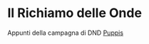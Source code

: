 # Il Richiamo delle Onde
Appunti della campagna di DND
[Puppis](campagna_richiamo_onde/PG/puppis.jpg)
